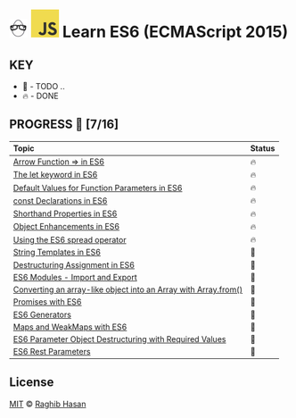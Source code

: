# ![🥚 EH](./eH-logo.png) ![JS](./js-logo.png) Learn ES6 (ECMAScript 2015)


## KEY
* 🚧 - TODO ..
* 🔥 - DONE

## PROGRESS 🚀 [7/16]

|  Topic       |        Status     |
| :-------------  | :------------- |
| [Arrow Function => in ES6](./practices/arrow-functions.js) | 🔥 |
| [The let keyword in ES6](./practices/let.js) | 🔥 |
| [Default Values for Function Parameters in ES6](./practices/default-parameters.js) | 🔥 |
| [const Declarations in ES6](./practices/const.js) | 🔥 |
| [Shorthand Properties in ES6](./practices/shortHand-props.js) | 🔥 |
| [Object Enhancements in ES6](./practices/enhancements.js) | 🔥 |
| [Using the ES6 spread operator](./practices/spread.js) | 🔥 |
| [String Templates in ES6](./practices/string-templates.js) | 🚧 |
| [Destructuring Assignment in ES6](./practices/destructuring.js) | 🚧 |
| [ES6 Modules - Import and Export](./practices/es6-modules) | 🚧 |
| [Converting an array-like object into an Array with Array.from()](./practices/array-from) | 🚧 |
| [Promises with ES6](./practices/promises.js) | 🚧 |
| [ES6 Generators](./practices/generators.js) | 🚧 |
| [Maps and WeakMaps with ES6](./practices/Maps.js) | 🚧 |
| [ES6 Parameter Object Destructuring with Required Values](./practices/destructuring-require.js) | 🚧 |
| [ES6 Rest Parameters](./practices/rest.js) | 🚧 |

## License
[MIT](./license) © [Raghib Hasan](http://raghibm.com/)